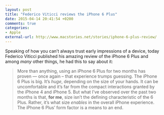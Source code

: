 ```yaml
---
layout: post
title: "Federico Viticci reviews the iPhone 6 Plus"
date: 2015-04-14 20:41:54 +0200
comments: true
categories: 
- Apple
external-url: http://www.macstories.net/stories/iphone-6-plus-review/
---
```


Speaking of how you can’t always trust early impressions of a device, today Federico Viticci published his amazing review of the iPhone 6 Plus and among _many_ other things, he had this to say about it:

> More than anything, using an iPhone 6 Plus for two months has proven — once again – that experience trumps guessing. The iPhone 6 Plus is big. It’s _huge_, depending on the size of your hands. It can be uncomfortable and it’s far from the compact interactions granted by the iPhone 4 and iPhone 5. But what I’ve observed over the past two months is that, **for me**, size isn’t the defining characteristic of the 6 Plus. Rather, it’s what size _enables_ in the overall iPhone experience. The iPhone 6 Plus’ form factor is a means to an end.